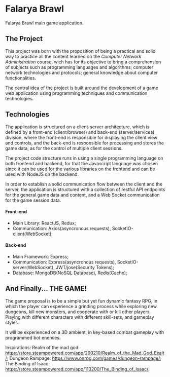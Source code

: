 # Falarya Brawl

Falarya Brawl main game application.


## The Project

This project was born with the proposition of being a practical and solid way to practice all the content learned on the _Computer Network Administration_ course, wich has for its objective to bring a comprehension of subjects such as programming languages and algorithms; computer network technologies and protocols; general knowledge about computer functionalities.

The central idea of the project is built around the development of a game web application using programming techniques and communication technologies.

## Technologies

The application is structured on a client-server architecture, which is defined by a front-end (client/browser) and back-end (server/services) division, where the front-end is responsible for displaying the client view and controls, and the back-end is responsible for processing and stores the game data, as for the control of multiple client sessions.

The project code structure runs in using a single programming language on both frontend and backend, for that the Javascript language was chosen since it can be used for the various libraries on the frontend and can be used with NodeJS on the backend.

In order to establish a solid communication flow between the client and the server, the application is structured with a collection of restful API endpoints for the general game data and content, and a Web Socket communication for the game session data.

#### Front-end
- Main Library: ReactJS, Redux;
- Communication: Axios(asyncronous requests), SocketIO-client(WebSocket);

#### Back-end
- Main Framework: Express;
- Communication: Express(asyncronous requests), SocketIO-server(WebSocket), JWT/jose(Security Tokens);
- Database: MongoDB(NoSQL Database), Redis(Cache);

## And Finally... THE GAME!

The game proposal is to be a simple but yet fun dynamic fantasy RPG, in which the player can experience a grinding process while exploring new dungeons, kill new monsters, and cooperate with or kill other players. Playing with different characters with different skill-sets, and gameplay styles.

It will be experienced on a 3D ambient, in key-based combat gameplay with programmed bot enemies.

Inspirations:
Realm of the mad god: https://store.steampowered.com/app/200210/Realm_of_the_Mad_God_Exalt/;
Dungeon Rampage: https://www.onrpg.com/games/dungeon-rampage/;
The Binding of Isaac: https://store.steampowered.com/app/113200/The_Binding_of_Isaac/;

